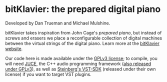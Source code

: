 # bitKlavier: the prepared digital piano

Developed by Dan Trueman and Michael Mulshine.

bitKlavier takes inspiration from John Cage's <i>prepared piano</i>, but instead of screws and erasers we place a reconfigurable collection of digital machines between the virtual strings of the digital piano. Learn more at the <a href=http://bitklavier.com>bitKlavier website</a>.

Our code here is made available under the <a href=https://www.gnu.org/licenses/quick-guide-gplv3.en.html>GPLv3 license</a>; to compile, you will need <a href=http://juce.com>JUCE</a>, the C++ audio programming framework (<a href=https://github.com/WeAreROLI/JUCE>also released under GPLv3</a>), as well as <a href=https://www.steinberg.net/en/company/developers.html>Steinberg's VST-SDK</a> (released under their own license) if you want to target VST plugins.
